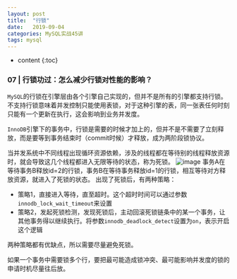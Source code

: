 ```yaml
---
layout: post
title:  "行锁"
date:   2019-09-04
categories: MySQL实战45讲
tags: mysql
---
```

 
* content
{:toc}
 
### 07 | 行锁功过：怎么减少行锁对性能的影响？
 
 `MySQL`的行锁在引擎层由各个引擎自己实现的，但并不是所有的引擎都支持行锁。
 不支持行锁意味着并发控制只能使用表锁，对于这种引擎的表，同一张表任何时刻只能有一个更新在执行，这会影响到业务并发度。
 
 `InnoDB`引擎下的事务中，行锁是需要的时候才加上的，但并不是不需要了立刻释放，而是要等到事务结束时（commit时候）才释放，成为两阶段锁协议。
 
 当并发系统中不同线程出现循环资源依赖，涉及的线程都在等待别的线程释放资源时，就会导致这几个线程都进入无限等待的状态，称为死锁。
 ![image](6DC152C526C1448B912A08723776A1CC)
 事务A在等待事务B释放id=2的行锁，事务B在等待事务释放id=1的行锁，相互等待对方释放资源，就进入了死锁的状态。
 出现了死锁后，有两种策略：
 - 策略1，直接进入等待，直至超时。这个超时时间可以通过参数`innodb_lock_wait_timeout`来设置
 - 策略2，发起死锁检测，发现死锁后，主动回滚死锁链条中的某一个事务，让其他事务得以继续执行。将参数`innodb_deadlock_detect`设置为`on`，表示开启这个逻辑
 
 两种策略都有优缺点，所以需要尽量避免死锁。
 
 如果一个事务中需要锁多个行，要把最可能造成锁冲突、最可能影响并发度的锁的申请时机尽量往后放。